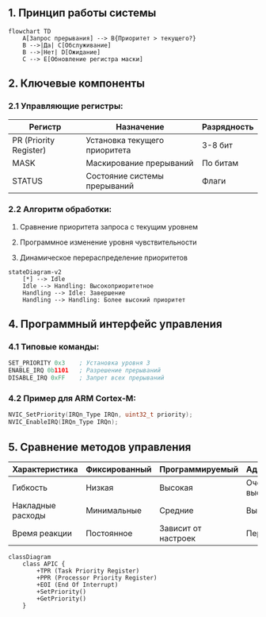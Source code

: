 ## 1. Принцип работы системы
```mermaid
flowchart TD
    A[Запрос прерывания] --> B{Приоритет > текущего?}
    B -->|Да| C[Обслуживание]
    B -->|Нет| D[Ожидание]
    C --> E[Обновление регистра маски]
```
## 2. Ключевые компоненты

### 2.1 Управляющие регистры:

|Регистр|Назначение|Разрядность|
|---|---|---|
|PR (Priority Register)|Установка текущего приоритета|3-8 бит|
|MASK|Маскирование прерываний|По битам|
|STATUS|Состояние системы прерываний|Флаги|

### 2.2 Алгоритм обработки:

1. Сравнение приоритета запроса с текущим уровнем
    
2. Программное изменение уровня чувствительности
    
3. Динамическое перераспределение приоритетов
```mermaid
stateDiagram-v2
    [*] --> Idle
    Idle --> Handling: Высокоприоритетное
    Handling --> Idle: Завершение
    Handling --> Handling: Более высокий приоритет
```
## 4. Программный интерфейс управления

### 4.1 Типовые команды:
```asm
SET_PRIORITY 0x3    ; Установка уровня 3
ENABLE_IRQ 0b1101   ; Разрешение прерываний
DISABLE_IRQ 0xFF    ; Запрет всех прерываний
```
### 4.2 Пример для ARM Cortex-M:
```c
NVIC_SetPriority(IRQn_Type IRQn, uint32_t priority);
NVIC_EnableIRQ(IRQn_Type IRQn);
```
## 5. Сравнение методов управления

| Характеристика    | Фиксированный | Программируемый     | Адаптивный    |
| ----------------- | ------------- | ------------------- | ------------- |
| Гибкость          | Низкая        | Высокая             | Очень высокая |
| Накладные расходы | Минимальные   | Средние             | Высокие       |
| Время реакции     | Постоянное    | Зависит от настроек | Переменное    |
```mermaid
classDiagram
    class APIC {
        +TPR (Task Priority Register)
        +PPR (Processor Priority Register)
        +EOI (End Of Interrupt)
        +SetPriority()
        +GetPriority()
    }
```
